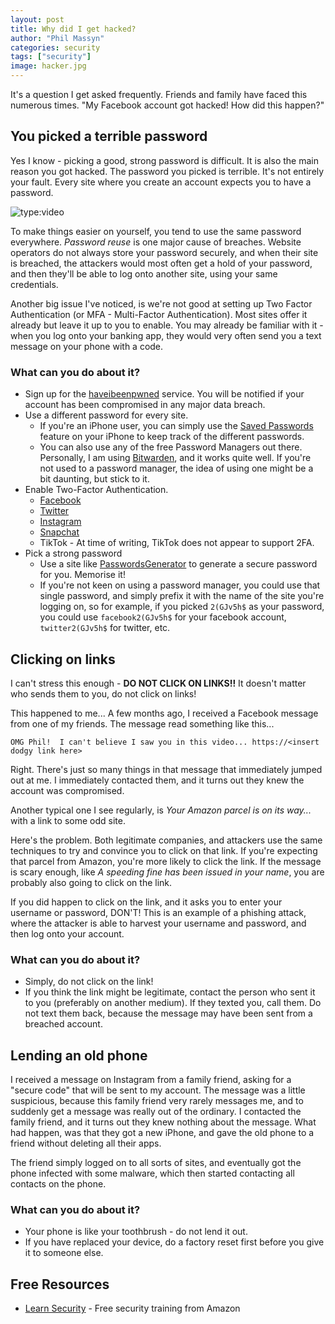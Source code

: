 ```yaml
---
layout: post
title: Why did I get hacked?
author: "Phil Massyn"
categories: security
tags: ["security"]
image: hacker.jpg
---
```


It's a question I get asked frequently.  Friends and family have faced this numerous times.  "My Facebook account got hacked!  How did this happen?"

## You picked a terrible password

Yes I know - picking a good, strong password is difficult.  It is also the main reason you got hacked.  The password you picked is terrible.  It's not entirely your fault.  Every site where you create an account expects you to have a password.

![type:video](https://www.youtube.com/embed/aHaBH4LqGsI)

To make things easier on yourself, you tend to use the same password everywhere.  *Password reuse* is one major cause of breaches.  Website operators do not always store your password securely, and when their site is breached, the attackers would most often get a hold of your password, and then they'll be able to log onto another site, using your same credentials.

Another big issue I've noticed, is we're not good at setting up Two Factor Authentication (or MFA - Multi-Factor Authentication).  Most sites offer it already but leave it up to you to enable.  You may already be familiar with it - when you log onto your banking app, they would very often send you a text message on your phone with a code.  

### What can you do about it?

* Sign up for the [haveibeenpwned](https://haveibeenpwned.com/) service.  You will be notified if your account has been compromised in any major data breach.
* Use a different password for every site.
    * If you're an iPhone user, you can simply use the [Saved Passwords](https://support.apple.com/en-us/HT211146) feature on your iPhone to keep track of the different passwords.
    * You can also use any of the free Password Managers out there.  Personally, I am using [Bitwarden](https://www.bitwarden.com), and it works quite well.  If you're not used to a password manager, the idea of using one might be a bit daunting, but stick to it.
* Enable Two-Factor Authentication.
    * [Facebook](https://www.facebook.com/help/148233965247823/)
    * [Twitter](https://help.twitter.com/en/managing-your-account/two-factor-authentication)
    * [Instagram](https://help.instagram.com/566810106808145)
    * [Snapchat](https://support.snapchat.com/en-US/article/find-an-authentication-app)
    * TikTok - At time of writing, TikTok does not appear to support 2FA.
* Pick a strong password
    * Use a site like [PasswordsGenerator](https://passwordsgenerator.net/) to generate a secure password for you.  Memorise it!
    * If you're not keen on using a password manager, you could use that single password, and simply prefix it with the name of the site you're logging on, so for example, if you picked `2(GJv5h$` as your password, you could use `facebook2(GJv5h$` for your facebook account, `twitter2(GJv5h$` for twitter, etc.

## Clicking on links

I can't stress this enough - **DO NOT CLICK ON LINKS!!**  It doesn't matter who sends them to you, do not click on links!

This happened to me... A few months ago, I received a Facebook message from one of my friends.  The message read something like this...

    OMG Phil!  I can't believe I saw you in this video... https://<insert dodgy link here>

Right.  There's just so many things in that message that immediately jumped out at me.  I immediately contacted them, and it turns out they knew the account was compromised.

Another typical one I see regularly, is _Your Amazon parcel is on its way..._ with a link to some odd site.

Here's the problem.  Both legitimate companies, and attackers use the same techniques to try and convince you to click on that link.  If you're expecting that parcel from Amazon, you're more likely to click the link.  If the message is scary enough, like _A speeding fine has been issued in your name_, you are probably also going to click on the link.

If you did happen to click on the link, and it asks you to enter your username or password, DON'T!  This is an example of a phishing attack, where the attacker is able to harvest your username and password, and then log onto your account.

### What can you do about it?

* Simply, do not click on the link!
* If you think the link might be legitimate, contact the person who sent it to you (preferably on another medium).  If they texted you, call them.  Do not text them back, because the message may have been sent from a breached account.

## Lending an old phone

I received a message on Instagram from a family friend, asking for a "secure code" that will be sent to my account.  The message was a little suspicious, because this family friend very rarely messages me, and to suddenly get a message was really out of the ordinary.  I contacted the family friend, and it turns out they knew nothing about the message.  What had happen, was that they got a new iPhone, and gave the old phone to a friend without deleting all their apps.

The friend simply logged on to all sorts of sites, and eventually got the phone infected with some malware, which then started contacting all contacts on the phone.

### What can you do about it?

* Your phone is like your toothbrush - do not lend it out.
* If you have replaced your device, do a factory reset first before you give it to someone else.

## Free Resources

* [Learn Security](https://learnsecurity.amazon.com/) - Free security training from Amazon